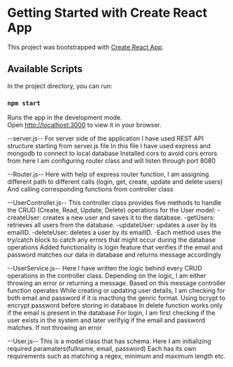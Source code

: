 # Getting Started with Create React App

This project was bootstrapped with [Create React App](https://github.com/facebook/create-react-app).

## Available Scripts

In the project directory, you can run:

### `npm start`

Runs the app in the development mode.\
Open [http://localhost:3000](http://localhost:3000) to view it in your browser.

--server.js--
For server side of the application I have used REST API structure starting from server.js file
In this file I have used express and mongodb to connect to local database
Installed cors to avoid cors errors
from here I am configuring router class and will listen through port 8080

--Router.js--
Here with help of express router function, I am assigning different path to different calls (login, get, create, update and delete users)
And calling corresponding functions from controller class

--UserController.js--
This controller class provides five methods to handle the CRUD (Create, Read, Update, Delete) operations for the User model:
-createUser: creates a new user and saves it to the database.
-getUsers: retrieves all users from the database.
-updateUser: updates a user by its emailID.
-deleteUser: deletes a user by its emailID.
-Each method uses the try/catch block to catch any errors that might occur during the database operations
Added functionality is login feature that verifies if the email and password matches our data in database and returns message accordingly

--UserService.js--
Here I have written the logic behind every CRUD operations in the controller class.
Depending on the logic, I am either throwing an error or returning a message.
Based on this message controller function operates
While creating or updating user details, I am checking for both email and password if it is macthing the genric format.
Using bcrypt to encrypt password before storing in database
In delete function works only if the email is present in the database
For login, I am first checking if the user exists in the system and later verifyig if the email and password matches. If not throwing an error 

--User.js--
This is a model class that has schema.
Here I am initializing required paramaters(fullname, email, password)
Each has its own requirements such as matching a regex, minimum and maximum length etc.